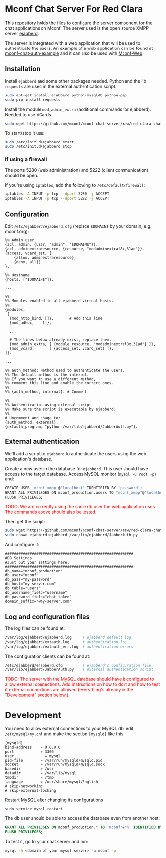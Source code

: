 Mconf Chat Server For Red Clara
===============================

This repository holds the files to configure the server component for the chat applications on Mconf.
The server used is the open source XMPP server [ejabberd](http://www.ejabberd.im/).

The server is integrated with a web application that will be used to authenticate the users.
An example of a web application can be found at [mconf-chat-auth-example](https://github.com/mconf/mconf-chat-auth-example) and it can also be used with [Mconf-Web](https://github.com/mconf/mconf-web).


## Installation

Install `ejabberd` and some other packages needed. Python and the lib `requests` are used in the external authentication script.

```bash
sudo apt-get install ejabberd python-mysqldb python-pip
sudo pip install requests
```

Install the module `mod_admin_extra` (additional commands for ejabberd). Needed to use VCards.

```bash
sudo wget https://github.com/mconf/mconf-chat-server/raw/red-clara-chat-server/mod_admin_extra.beam -O /usr/lib/ejabberd/ebin/mod_admin_extra.beam
```

To start/stop it use:

```bash
sudo /etc/init.d/ejabberd start
sudo /etc/init.d/ejabberd stop
```

### If using a firewall

The ports 5280 (web administration) and 5222 (client communication) should be open.

If you're using `iptables`, add the following to `/etc/default/firewall`:

```bash
iptables -A INPUT -p tcp --dport 5280 -j ACCEPT
iptables -A INPUT -p tcp --dport 5222 -j ACCEPT
```


## Configuration

Edit `/etc/ejabberd/ejabberd.cfg` (replace `$DOMAIN$` by your domain, e.g. mconf.org):

```
%% Admin user
{acl, admin, {user, "admin", "$DOMAIN$"}}.
{acl, adminextraresource, {resource, "modadminextraf8x,31ad"}}.
{access, vcard_set, [
    {allow, adminextraresource},
    {deny, all}]
}.

%% Hostname
{hosts, ["$DOMAIN$"]}.

...

%%
%% Modules enabled in all ejabberd virtual hosts.
%%
{modules,
 [
  {mod_http_bind, []},       # Add this line
  {mod_adhoc,    []},

  ...

  # The lines below already exist, replace them.
  {mod_admin_extra, [ {module_resource, "modadminextraf8x,31ad"} ]},
  {mod_vcard,       [ {access_set, vcard_set} ]},
]}.

...

%% auth_method: Method used to authenticate the users.
%% The default method is the internal.
%% If you want to use a different method,
%% comment this line and enable the correct ones.
%%
%% {auth_method, internal}. # Comment

%%
%% Authentication using external script
%% Make sure the script is executable by ejabberd.
%%
# Uncomment and chage to:
{auth_method, external}.
{extauth_program, "python /var/lib/ejabberd/JabberAuth.py"}.
```


## External authentication

We'll add a script to `ejabberd` to authenticate the users using the web application's database.

Create a new user in the database for `ejabberd`. This user should have access to the target database.
Access MySQL monitor (`mysql -u root -p`) and:

```bash
CREATE USER 'mconf_xmpp'@'localhost' IDENTIFIED BY 'password';
GRANT ALL PRIVILEGES ON mconf_production.users TO "mconf_xmpp"@"localhost" IDENTIFIED BY "password";
FLUSH PRIVILEGES;
```

<font color=red>TODO: We are currently using the same db user the web application uses. The commands above should also be tested.</font>

Then get the script:

```bash
sudo wget https://github.com/mconf/mconf-chat-server/raw/red-clara-chat-server/JabberAuth.py -O /var/lib/ejabberd/JabberAuth.py
sudo chown ejabberd:ejabberd /var/lib/ejabberd/JabberAuth.py
```

And configure it:

```
##########################################################
#DB Settings
#Just put your settings here.
##########################################################
db_name="mconf_production"
db_user="mconf"
db_pass="my-password"
db_host="my-server.com"
db_table="users"
db_username_field="username"
db_password_field="chat_token"
domain_suffix="@my-server.com"
```

## Log and configuration files

The log files can be found at:

```bash
/var/log/ejabberd/ejabberd.log     # ejabberd default log
/var/log/ejabberd/extauth.log      # authentication log
/var/log/ejabberd/extauth_err.log  # authentication errors
```

The configuration clients can be found at:

```bash
/etc/ejabberd/ejabberd.cfg         # ejabberd's configuration file
/var/lib/ejabberd/JabberAuth.py    # external authentication script
```

<font color=red>TODO: The server with the MySQL database should have it configured to allow external connections. Add instructions on how to do it and how to test if external connections are allowed (everything's already in the "Development" section below.).</font>


# Development

You need to allow external connections to your MySQL db: edit `/etc/mysql/my.cnf` and make the section `[mysqld]` like this:

```
[mysqld]
bind-address    = 0.0.0.0
port            = 3306
user              = mysql
pid-file        = /var/run/mysqld/mysqld.pid
socket          = /var/run/mysqld/mysqld.sock
basedir         = /usr
datadir         = /var/lib/mysql
tmpdir          = /tmp
language        = /usr/share/mysql/English
# skip-networking
# skip-external-locking
```

Restart MySQL after changing its configurations

```bash
sudo service mysql restart
```

The db user should be able to access the database even from another host:

```sql
GRANT ALL PRIVILEGES ON mconf_production.* TO 'mconf'@'%' IDENTIFIED BY '<password>' WITH GRANT OPTION;
FLUSH PRIVILEGES;
```

To test it, go to your chat server and run:

```bash
mysql -h <domain of your mysql server> -u mconf -p
```
